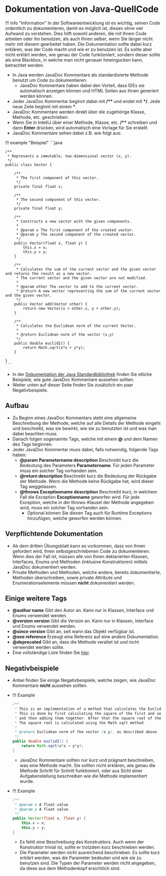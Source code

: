 # Dokumentation von Java-QuellCode

!!! info "Information"
    In der Softwareentwicklung ist es wichtig, seinen Code ordentlich zu dokumentieren, damit es möglich ist, diesen ohne viel Aufwand zu verstehen.
    Dies hilft sowohl anderen, die mit Ihrem Code arbeiten oder ihn benutzen, als auch Ihnen selber, wenn Sie länger nicht mehr mit diesem gearbeitet haben.
    Die Dokumentation sollte dabei kurz erklären, was der Code macht und wie er zu benutzen ist.
    Es sollte aber nicht erklärt werden, wie genau der Code funktioniert, sondern dieser sollte als eine Blackbox, in welche man nicht genauer hineingucken kann, betrachtet werden.

* In Java werden JavaDoc Kommentare als standardisierte Methode benutzt um Code zu dokumentieren.
    * JavaDoc Kommentare haben dabei den Vorteil, dass IDEs sie automatisch anzeigen können und HTML Seiten aus ihnen generiert werden können.
* Jeder JavaDoc Kommentar beginnt dabei mit **/\*\*** und endet mit **\*/**.
  Jede neue Zeile beginnt mit einem **\***.
* JavaDoc Kommentare werden direkt über die zugehörige Klasse, Methode, etc. geschrieben.
* Wenn Sie in IntelliJ über einer Methode, Klasse, etc. **/\*\*** schreiben und dann **Enter** drücken, wird automatisch eine Vorlage für Sie erstellt.
* JavaDoc Kommentare sehen dabei z.B. wie folgt aus:

!!! example "Beispiel"
    ```java

    /**
     * Represents a immutable, two-dimensional vector (x, y).
     */
    public class Vector {
    
        /**
         * The first component of this vector.
         */
        private final float x;
    
        /**
         * The second component of this vector.
         */
        private final float y;
    
        /**
         * Constructs a new vector with the given components.
         *
         * @param x The first component of the created vector.
         * @param y The second component of the created vector.
         */
        public Vector(float x, float y) {
            this.x = x;
            this.y = y;
        }
    
        /**
         * Calculates the sum of the current vector and the given vector and returns the result as a new vector.
         * The current vector and the given vector are not modified.
         *
         * @param other The vector to add to the current vector.
         * @return A new vector representing the sum of the current vector and the given vector.
         */
        public Vector add(Vector other) {
            return new Vector(x + other.x, y + other.y);
        }
    
        /**
         * Calculates the Euclidean norm of the current Vector.
         *
         * @return Euclidean norm of the vector (x,y)
         */
        public double euclid2() {
            return Math.sqrt(x*x + y*y);
        }
    
    }
    ```

* In der [Dokumentation der Java Standardbibliothek] finden Sie etliche Beispiele, wie gute JavaDoc Kommentare aussehen sollten.
* Weiter unten auf dieser Seite finden Sie zusätzlich ein paar Negativbeispiele.

## Aufbau

* Zu Beginn eines JavaDoc Kommentars steht eine allgemeine Beschreibung der Methode, welche auf alle Details der Methode eingeht und beschreibt, was sie bewirkt, wie sie zu benutzten ist und was man dabei beachten muss.
* Danach folgen sogenannte Tags, welche mit einem **@** und dem Namen des Tags beginnen.
* Jeder JavaDoc Kommentar muss dabei, falls notwendig, folgende Tags haben:
    * **@param Parametername description** Beschreibt kurz die Bedeutung des Parameters **Parametername**.
      Für jeden Parameter muss ein solcher Tag vorhanden sein.
    * **@return description** Beschreibt kurz die Bedeutung der Rückgabe der Methode.
      Wenn die Methode keine Rückgabe hat, wird dieser Tag weggelassen.
    * **@throws Exceptionname description** Beschreibt kurz, in welchem Fall die Exception **Exceptionname** geworfen wird.
      Für jede Exception, welche in der throws-Klausel der Methode angegeben wird, muss ein solcher Tag vorhanden sein.
        * Optional können Sie diesen Tag auch für Runtime Exceptions hinzufügen, welche geworfen werden können.

## Verpflichtende Dokumentation

* Ab dem dritten Übungsblatt kann es vorkommen, dass von Ihnen gefordert wird, Ihren selbstgeschriebenen Code zu dokumentieren. Wenn dies der Fall ist, müssen alle von Ihnen deklarierten Klassen, Interfaces, Enums und Methoden (inklusive Konstruktoren) mittels JavaDoc dokumentiert werden.
* Private Methoden und Methoden, welche andere, bereits dokumentierte, Methoden überschreiben, sowie private Attribute und Enumerationselemente müssen **nicht** dokumentiert werden.

## Einige weitere Tags
* **@author name** Gibt den Autor an.
  Kann nur in Klassen, Interface und Enums verwendet werden.
*  **@version version** Gibt die Version an.
  Kann nur in Klassen, Interface und Enums verwendet werden.
*  **@since version** Gibt an, seit wann das Objekt verfügbar ist.
*  **@see reference** Erzeugt eine Referenz auf eine andere Dokumentation.
*  **@deprecated** Gibt an, dass die Methode veraltet ist und nicht verwendet werden sollte.
*  Eine vollständige Liste finden Sie [hier].

## Negativbeispiele

* Anbei finden Sie einige Negativbeispiele, welche zeigen, wie JavaDoc Kommentare **nicht** aussehen sollten.

* !!! Example
    ```java
    /**
     * This is an implementation of a method that calculates the Euclidean norm of a Vector.
     * This is done by first calculating the square of the first and second component of the vector
     * and then adding them together. After that the square root of the sum is calculated and returned.
     * The square root is calculated using the Math.sqrt method.
     *
     * @return Euclidean norm of the vector (x,y), as described above.
     */
    public double euclid2() {
        return Math.sqrt(x*x + y*y);
    }
    ```
    * JavaDoc Kommentare sollten nur kurz und prägnant beschreiben, was eine Methode macht.
      Sie sollten nicht erklären, wie genau die Methode Schritt für Schritt funktioniert, 
      oder aus Sicht einer Aufgabenstellung beschreiben wie die Methode implementiert wurde.

* !!! Example
    ```java
    /** 
     * @param x A float value.
     * @param y A float value.
     */
    public Vector(float x, float y) {
        this.x = x;
        this.y = y;
    }
    ```
    * Es fehlt eine Beschreibung des Konstruktors. Auch wenn der Konstruktor trivial ist, sollte er trotzdem kurz beschrieben werden.
    * Die Parameter werden nicht ausreichend beschrieben. Es sollte kurz erklärt werden, was die Parameter bedeuten und wie sie zu benutzen sind.
      Die Typen der Parameter werden nicht angegeben, da diese aus dem Methodenkopf ersichtlich sind.

[hier]: https://de.wikipedia.org/wiki/Javadoc#%C3%9Cbersicht_der_Javadoc-Tags
[Dokumentation der Java Standardbibliothek]: https://docs.oracle.com/en/java/javase/17/docs/api/java.base/module-summary.html
